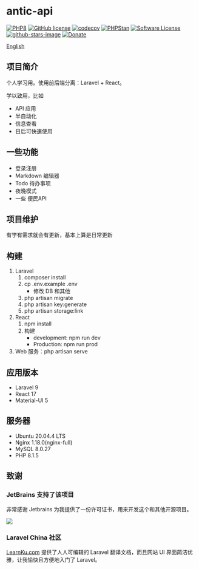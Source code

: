 antic-api
=======

[![PHP8](https://img.shields.io/badge/Language-PHP8-blue?style=flat-square&logo=PHP)](https://github.com/dogeow/antic-api)
[![GitHub license](https://img.shields.io/badge/Language-PHP8-blue?style=flat-square&logo=PHP)](https://github.com/dogeow/antic-api)
[![codecov](https://codecov.io/gh/dogeow/antic-api/branch/master/graph/badge.svg?token=QJ7RYCXO96)](https://codecov.io/gh/dogeow/antic-api)
[![PHPStan](https://img.shields.io/badge/PHPStan-enabled-brightgreen.svg?style=flat)](https://github.com/phpstan/phpstan)
[![Software License](https://img.shields.io/badge/license-MIT-brightgreen.svg?style=flat-square)](LICENSE)
[![github-stars-image](https://img.shields.io/github/stars/dogeow/antic-api.svg?label=github%20stars)](https://github.com/dogeow/antic-api)
[![Donate](https://img.shields.io/badge/donate-paypal-blue.svg?style=flat-square)](https://paypal.me/dogeow?locale.x=zh_XC)

[English](README_en.md)

## 项目简介

个人学习用。使用前后端分离：Laravel + React。

学以致用，比如

- API 应用
- 半自动化
- 信息查看
- 日后可快速使用

## 一些功能

- 登录注册
- Markdown 编辑器
- Todo 待办事项
- 夜晚模式
- 一些 便民API

## 项目维护

有学有需求就会有更新，基本上算是日常更新

## 构建

1. Laravel
    1. composer install
    2. cp .env.example .env
        * 修改 DB 和其他
    3. php artisan migrate
    5. php artisan key:generate
    6. php artisan storage:link
2. React
    1. npm install
    2. 构建
        * development: npm run dev
        * Production: npm run prod
3. Web 服务：php artisan serve

## 应用版本

* Laravel 9
* React 17
* Material-UI 5

## 服务器

* Ubuntu 20.04.4 LTS
* Nginx 1.18.0(nginx-full)
* MySQL 8.0.27
* PHP 8.1.5

## 致谢

### JetBrains 支持了该项目

非常感谢 Jetbrains 为我提供了一份许可证书，用来开发这个和其他开源项目。

[![](https://resources.jetbrains.com/storage/products/company/brand/logos/jb_beam.svg)](https://www.jetbrains.com/?from=https://github.com/dogeow)

### Laravel China 社区

[LearnKu.com](https://learnku.com) 提供了人人可编辑的 Laravel 翻译文档，而且网站 UI 界面简洁优雅，让我愉快且方便地入门了
Laravel。
